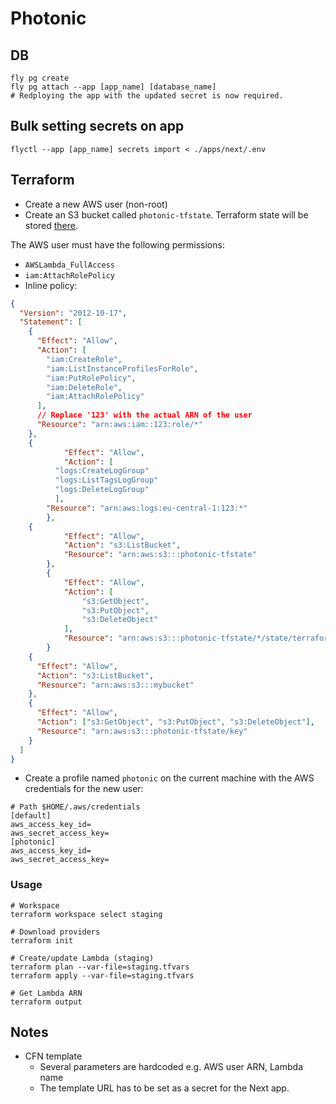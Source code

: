 # Photonic

## DB

```
fly pg create
fly pg attach --app [app_name] [database_name]
# Redploying the app with the updated secret is now required.
```

## Bulk setting secrets on app

```
flyctl --app [app_name] secrets import < ./apps/next/.env
```

## Terraform

- Create a new AWS user (non-root)
- Create an S3 bucket called `photonic-tfstate`. Terraform state will be stored [there](https://developer.hashicorp.com/terraform/language/settings/backends/s3).

The AWS user must have the following permissions:

- `AWSLambda_FullAccess`
- `iam:AttachRolePolicy`
- Inline policy:

```json
{
  "Version": "2012-10-17",
  "Statement": [
    {
      "Effect": "Allow",
      "Action": [
        "iam:CreateRole",
        "iam:ListInstanceProfilesForRole",
        "iam:PutRolePolicy",
        "iam:DeleteRole",
        "iam:AttachRolePolicy"
      ],
      // Replace '123' with the actual ARN of the user
      "Resource": "arn:aws:iam::123:role/*"
    },
    {
		    "Effect": "Allow",
		    "Action": [
          "logs:CreateLogGroup"
          "logs:ListTagsLogGroup"
          "logs:DeleteLogGroup"
          ],
        "Resource": "arn:aws:logs:eu-central-1:123:*"
		},
    {
			"Effect": "Allow",
			"Action": "s3:ListBucket",
			"Resource": "arn:aws:s3:::photonic-tfstate"
		},
		{
			"Effect": "Allow",
			"Action": [
				"s3:GetObject",
				"s3:PutObject",
				"s3:DeleteObject"
			],
			"Resource": "arn:aws:s3:::photonic-tfstate/*/state/terraform.tfstate"
		}
    {
      "Effect": "Allow",
      "Action": "s3:ListBucket",
      "Resource": "arn:aws:s3:::mybucket"
    },
    {
      "Effect": "Allow",
      "Action": ["s3:GetObject", "s3:PutObject", "s3:DeleteObject"],
      "Resource": "arn:aws:s3:::photonic-tfstate/key"
    }
  ]
}
```

- Create a profile named `photonic` on the current machine with the AWS credentials for the new user:

```shell
# Path $HOME/.aws/credentials
[default]
aws_access_key_id=
aws_secret_access_key=
[photonic]
aws_access_key_id=
aws_secret_access_key=
```

### Usage

```shell
# Workspace
terraform workspace select staging

# Download providers
terraform init

# Create/update Lambda (staging)
terraform plan --var-file=staging.tfvars
terraform apply --var-file=staging.tfvars

# Get Lambda ARN
terraform output
```

## Notes

- CFN template
  - Several parameters are hardcoded e.g. AWS user ARN, Lambda name
  - The template URL has to be set as a secret for the Next app.
